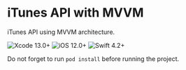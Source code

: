 # iTunes API with MVVM
iTunes API using MVVM architecture.


![Xcode 13.0+](https://img.shields.io/badge/Xcode-13.0%2B-blue.svg) 
![iOS 12.0+](https://img.shields.io/badge/iOS-12.0%2B-orange.svg)
![Swift 4.2+](https://img.shields.io/badge/Swift-4.2%2B-orange.svg)

Do not forget to run `pod install` before running the project.